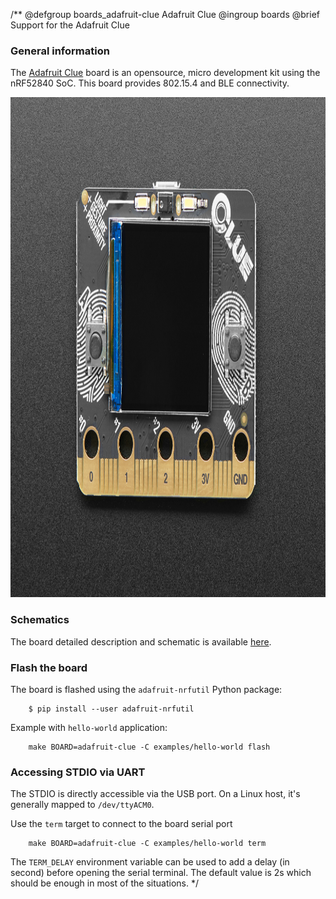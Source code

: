 /**
@defgroup    boards_adafruit-clue Adafruit Clue
@ingroup     boards
@brief       Support for the Adafruit Clue

### General information

The [Adafruit Clue](https://www.adafruit.com/clue) board
is an opensource, micro development kit using the nRF52840 SoC.
This board provides 802.15.4 and BLE connectivity.

<img src="https://raw.githubusercontent.com/adafruit/Adafruit-CLUE-PCB/master/assets/4500.jpg"
     alt="Adafruit Clue" style="height:800px;"/>

### Schematics

The board detailed description and schematic is available
[here](https://github.com/adafruit/Adafruit-CLUE-PCB).

### Flash the board

The board is flashed using the `adafruit-nrfutil` Python package:
```
    $ pip install --user adafruit-nrfutil
```

Example with `hello-world` application:
```
    make BOARD=adafruit-clue -C examples/hello-world flash
```

### Accessing STDIO via UART

The STDIO is directly accessible via the USB port. On a Linux host, it's
generally mapped to `/dev/ttyACM0`.

Use the `term` target to connect to the board serial port<br/>
```
    make BOARD=adafruit-clue -C examples/hello-world term
```

The `TERM_DELAY` environment variable can be used to add a delay (in second)
before opening the serial terminal. The default value is 2s which should be
enough in most of the situations.
 */
